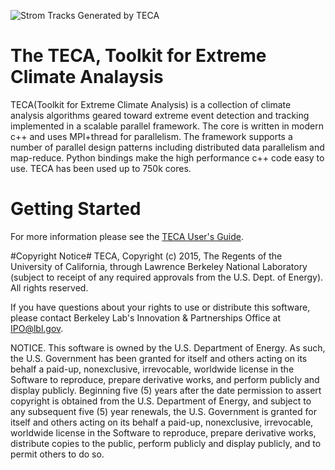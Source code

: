 ![Strom Tracks Generated by TECA](doc/images/tracks_crop_2.gif)

# The TECA, Toolkit for Extreme Climate Analaysis
TECA(Toolkit for Extreme Climate Analysis) is a collection of climate analysis algorithms geared toward extreme event detection and tracking implemented in a scalable parallel framework. The core is written in modern c++ and uses MPI+thread for parallelism. The framework supports a number of parallel design patterns including distributed data parallelism and map-reduce. Python bindings make the high performance c++ code easy to use. TECA has been used up to 750k cores.

# Getting Started
For more information please see the [TECA User's Guide](doc/teca_users_guide.pdf).

#Copyright Notice#
TECA, Copyright (c) 2015, The Regents of the University of California, through Lawrence Berkeley National Laboratory (subject to receipt of any required approvals from the U.S. Dept. of Energy).  All rights reserved.

If you have questions about your rights to use or distribute this software, please contact Berkeley Lab's Innovation & Partnerships Office at  IPO@lbl.gov.

NOTICE.  This software is owned by the U.S. Department of Energy.  As such, the U.S. Government has been granted for itself and others acting on its behalf a paid-up, nonexclusive, irrevocable, worldwide license in the Software to reproduce, prepare derivative works, and perform publicly and display publicly.  Beginning five (5) years after the date permission to assert copyright is obtained from the U.S. Department of Energy, and subject to any subsequent five (5) year renewals, the U.S. Government is granted for itself and others acting on its behalf a paid-up, nonexclusive, irrevocable, worldwide license in the Software to reproduce, prepare derivative works, distribute copies to the public, perform publicly and display publicly, and to permit others to do so.
